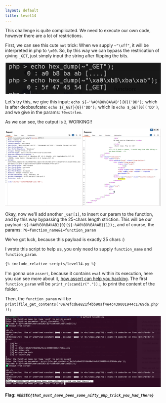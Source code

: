 ```yaml
---
layout: default
title: level14
---
```


This challenge is quite complicated. We need to execute our own code, however there are a lot of restrictions.

First, we can see this cute `not` trick:
When we supply `~"\xff"`, it will be interpreted in php to `\x00`. So, by this way we can bypass the restrication of giving `_GET`, just simply input the string after flipping the bits.

![hexdump bitwise](./images/level14_hexdump.png)

Let's try this, we give this input:
`echo ${~'%A0%B8%BA%AB'}{0}('DD');` which is after deobsufcate: `echo ${_GET}{0}('DD');` which is `echo $_GET[0]('DD')`, and we give in the params: `?0=strlen`.

As we can see, the output is `2`, WORKING!!

![show _GET working](./images/level14_obsufcating.png)

Okay, now we'll add another `_GET[1]`, to insert our param to the function, and by this way bypassing the 25-chars length striction.
This will be our payload: `${~%A0%B8%BA%AB}{0}(${~%A0%B8%BA%AB}{1});`, and of course, the params: `?0=function_name&1=function_param`

We've got luck, because this payload is exactly 25 chars :)

I wrote this script to help us, you only need to supply `function_name` and `function_param`.
```py
{% include_relative scripts/level14.py %}
```

I'm gonna use `assert`, because it contains `eval` within its execution, here you can see more about it, [how assert can help you hacking](https://infosecwriteups.com/how-assertions-can-get-you-hacked-da22c84fb8f6).
The first `function_param` will be `print_r(scandir("."));`, to print the content of the folder.

Then, the `function_param` will be `print(file_get_contents('0e7efcd6e821f4bb90af4e4c439001944c1769da.php'));`


![final FLAG](./images/level14_final.png)

**Flag:** ***`WEBSEC{that_must_have_been_some_nifty_php_trick_you_had_there}`*** 
